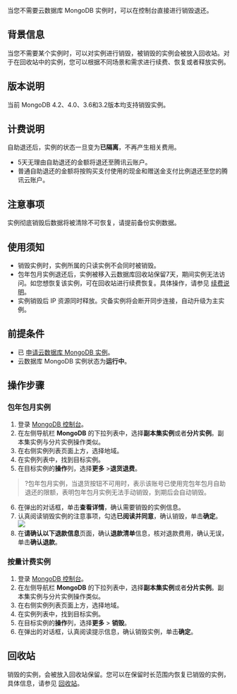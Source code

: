 当您不需要云数据库 MongoDB 实例时，可以在控制台直接进行销毁退还。

## 背景信息
当您不需要某个实例时，可以对实例进行销毁，被销毁的实例会被放入回收站。对于在回收站中的实例，您可以根据不同场景和需求进行续费、恢复或者释放实例。 

## 版本说明
当前 MongoDB 4.2、4.0、3.6和3.2版本均支持销毁实例。

## 计费说明
自助退还后，实例的状态一旦变为**已隔离**，不再产生相关费用。
 - 5天无理由自助退还的金额将退还至腾讯云账户。
 - 普通自助退还的金额将按购买支付使用的现金和赠送金支付比例退还至您的腾讯云账户。

## 注意事项
实例彻底销毁后数据将被清除不可恢复，请提前备份实例数据。

## 使用须知
- 销毁实例时，实例所属的只读实例不会同时被销毁。
- 包年包月实例退还后，实例被移入云数据库回收站保留7天，期间实例无法访问。如您想恢复该实例，可在回收站进行续费恢复。具体操作，请参见 [续费说明](https://cloud.tencent.com/document/product/240/3552)。
- 实例销毁后 IP 资源同时释放。灾备实例将会断开同步连接，自动升级为主实例。

## 前提条件
- 已 [申请云数据库 MongoDB 实例](https://cloud.tencent.com/document/product/240/3551)。
- 云数据库 MongoDB 实例状态为**运行中**。

## 操作步骤
### 包年包月实例
1. 登录 [MongoDB 控制台](https://console.cloud.tencent.com/mongodb)。
2. 在左侧导航栏 **MongoDB** 的下拉列表中，选择**副本集实例**或者**分片实例**。副本集实例与分片实例操作类似。
3. 在右侧实例列表页面上方，选择地域。
4. 在实例列表中，找到目标实例。
5. 在目标实例的**操作**列，选择**更多** >**退货退费**。
>?包年包月实例，当退货按钮不可用时，表示该账号已使用完包年包月自助退还的限额，表明包年包月实例无法手动销毁，到期后会自动销毁。
6. 在弹出的对话框，单击**查看详情**，确认需要销毁的实例信息。
7. 认真阅读销毁实例的注意事项，勾选**已阅读并同意**，确认销毁，单击**确定**。
![](https://main.qcloudimg.com/raw/0bcfb677c94c72d8ab9bb4dd974cf4b1.png)
8. 在**请确认以下退款信息**页面，确认**退款清单**信息，核对退款费用，确认无误，单击**确认退款**。


 ### 按量计费实例
1. 登录 [MongoDB 控制台](https://console.cloud.tencent.com/mongodb)。
2. 在左侧导航栏 **MongoDB** 的下拉列表中，选择**副本集实例**或者**分片实例**。副本集实例与分片实例操作类似。
3. 在右侧实例列表页面上方，选择地域。
4. 在实例列表中，找到目标实例。
5. 在目标实例的**操作**列，选择**更多** > **销毁**。
6. 在弹出的对话框，认真阅读提示信息，确认销毁实例，单击**确定**。

## 回收站
销毁的实例，会被放入回收站保留。您可以在保留时长范围内恢复已销毁的实例，具体信息，请参见 [回收站](https://cloud.tencent.com/document/product/240/64596)。
